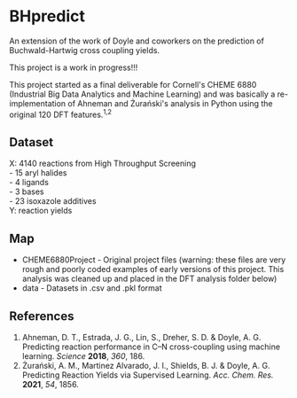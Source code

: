 # BHpredict

An extension of the work of Doyle and coworkers on the prediction of Buchwald-Hartwig cross coupling yields.  

This project is a work in progress!!!  

This project started as a final deliverable for Cornell's CHEME 6880 (Industrial Big Data Analytics and Machine Learning) and was basically a re-implementation of Ahneman and Żurański's analysis in Python using the original 120 DFT features.<sup>1,2</sup>

## Dataset

X: 4140 reactions from High Throughput Screening  
        - 15 aryl halides  
        - 4 ligands  
        - 3 bases  
        - 23 isoxazole additives  
Y: reaction yields  

## Map

- CHEME6880Project - Original project files (warning: these files are very rough and poorly coded examples of early versions of this project. This analysis was cleaned up and placed in the DFT analysis folder below)  
- data - Datasets in .csv and .pkl format  
<!-- - DFTanalysis - Analysis of DFT featurized data   -->

## References

1. Ahneman, D. T., Estrada, J. G., Lin, S., Dreher, S. D. & Doyle, A. G. Predicting reaction performance in C–N cross-coupling using machine learning. *Science* **2018**, *360*, 186.  
2. Żurański, A. M., Martinez Alvarado, J. I., Shields, B. J. & Doyle, A. G. Predicting Reaction Yields via Supervised Learning. *Acc. Chem. Res.* **2021**, *54*, 1856.
